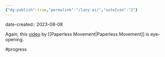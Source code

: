 ```yaml
---
{"dg-publish":true,"permalink":"/lazy-ai/","noteIcon":"2"}
---
```


date-created:: 2023-08-08

Again, this [video](https://www.youtube.com/watch?v=TGuoU5DCcqk) by [[Paperless Movement\|Paperless Movement]] is eye-opening.

#progress 
